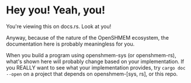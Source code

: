 # Hey you! Yeah, you!

You're viewing this on docs.rs. Look at you!

Anyway, because of the nature of the OpenSHMEM ecosystem,
the documentation here is probably meaningless for you.

When you build a program using openshmem-sys (or openshmem-rs),
what's shown here will probably change based
on your implementation. If you REALLY want to see what 
your implementation provides, try `cargo doc --open` on a project
that depends on openshmem-[sys, rs], or this repo.

